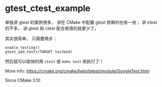 # gtest_ctest_example

单独讲 gtest 的案例很多， 讲在 CMake 中配置 gtest 依赖的也有一些；
讲 ctest 的不多， 讲 gtest 和 ctest 配合使用的就更少了。

其实很简单， 只需要两步：
```
enable_testing()
gtest_add_tests(TARGET testbed)
```

然后就可以愉快的用 `ctest` 或 `make test` 来执行了！

More info: https://cmake.org/cmake/help/latest/module/GoogleTest.html

Since CMake 3.10

